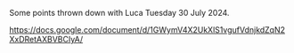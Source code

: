 
Some points thrown down with Luca Tuesday 30 July 2024.

https://docs.google.com/document/d/1GWymV4X2UkXlS1vgufVdnjkdZqN2XxDRetAXBVBCIyA/

